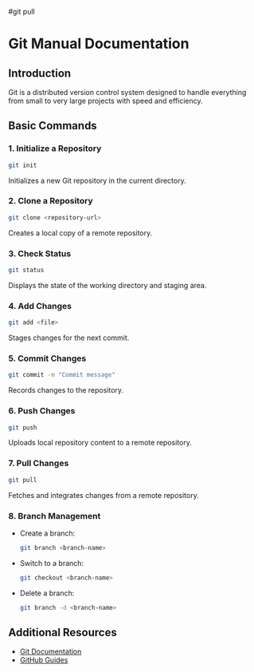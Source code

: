 #git pull

# Git Manual Documentation

## Introduction
Git is a distributed version control system designed to handle everything from small to very large projects with speed and efficiency.

## Basic Commands

### 1. Initialize a Repository
```bash
git init
```
Initializes a new Git repository in the current directory.

### 2. Clone a Repository
```bash
git clone <repository-url>
```
Creates a local copy of a remote repository.

### 3. Check Status
```bash
git status
```
Displays the state of the working directory and staging area.

### 4. Add Changes
```bash
git add <file>
```
Stages changes for the next commit.

### 5. Commit Changes
```bash
git commit -m "Commit message"
```
Records changes to the repository.

### 6. Push Changes
```bash
git push
```
Uploads local repository content to a remote repository.

### 7. Pull Changes
```bash
git pull
```
Fetches and integrates changes from a remote repository.

### 8. Branch Management
- Create a branch:
    ```bash
    git branch <branch-name>
    ```
- Switch to a branch:
    ```bash
    git checkout <branch-name>
    ```
- Delete a branch:
    ```bash
    git branch -d <branch-name>
    ```

## Additional Resources
- [Git Documentation](https://git-scm.com/doc)
- [GitHub Guides](https://guides.github.com/)
